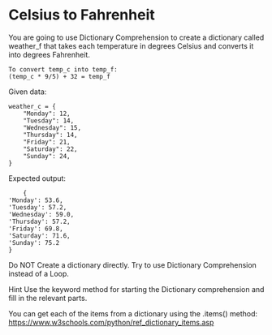 # Celsius to Fahrenheit

You are going to use Dictionary Comprehension to create a dictionary called weather_f that takes each temperature in degrees Celsius and converts it into degrees Fahrenheit.

    To convert temp_c into temp_f:
    (temp_c * 9/5) + 32 = temp_f

Given data:

    weather_c = {
        "Monday": 12,
        "Tuesday": 14,
        "Wednesday": 15,
        "Thursday": 14,
        "Friday": 21,
        "Saturday": 22,
        "Sunday": 24,
    }

Expected output:

        {
    'Monday': 53.6, 
    'Tuesday': 57.2, 
    'Wednesday': 59.0, 
    'Thursday': 57.2, 
    'Friday': 69.8, 
    'Saturday': 71.6, 
    'Sunday': 75.2
    }


Do NOT Create a dictionary directly. Try to use Dictionary Comprehension instead of a Loop.

Hint
Use the keyword method for starting the Dictionary comprehension and fill in the relevant parts.


You can get each of the items from a dictionary using the .items() method: https://www.w3schools.com/python/ref_dictionary_items.asp